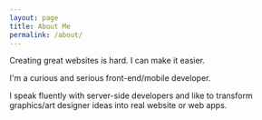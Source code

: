```yaml
---
layout: page
title: About Me
permalink: /about/
---
```


Creating great websites is hard. I can make it easier.

I'm a curious and serious front-end/mobile developer.

I speak fluently with server-side developers and like to transform
graphics/art designer ideas into real website or web apps.

